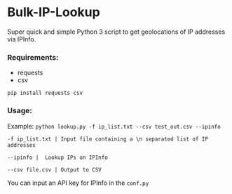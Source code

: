 # Bulk-IP-Lookup
Super quick and simple Python 3 script to get geolocations of IP addresses via IPInfo.

### Requirements:
* requests
* csv

`pip install requests csv`

### Usage:
Example: `python lookup.py -f ip_list.txt --csv test_out.csv --ipinfo`

`-f ip_list.txt | Input file containing a \n separated list of IP addresses`

`--ipinfo |  Lookup IPs on IPInfo`

`--csv file.csv | Output to CSV`

You can input an API key for IPInfo in the `conf.py`
